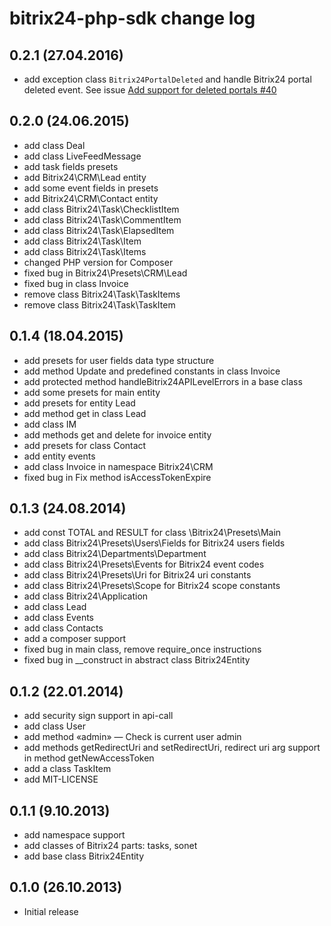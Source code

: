 # bitrix24-php-sdk change log
## 0.2.1 (27.04.2016)
* add exception class `Bitrix24PortalDeleted` and handle Bitrix24 portal deleted event. See issue [Add support for deleted portals #40](https://github.com/mesilov/bitrix24-php-sdk/issues/40)  

## 0.2.0 (24.06.2015)
* add class Deal
* add class LiveFeedMessage
* add task fields presets
* add Bitrix24\CRM\Lead entity
* add some event fields in presets
* add Bitrix24\CRM\Contact entity
* add class Bitrix24\Task\ChecklistItem
* add class Bitrix24\Task\CommentItem
* add class Bitrix24\Task\ElapsedItem
* add class Bitrix24\Task\Item
* add class Bitrix24\Task\Items
* changed PHP version for Composer
* fixed bug in Bitrix24\Presets\CRM\Lead
* fixed bug in class Invoice
* remove class Bitrix24\Task\TaskItems
* remove class Bitrix24\Task\TaskItem

## 0.1.4 (18.04.2015)
* add presets for user fields data type structure
* add method Update and predefined constants in class Invoice
* add protected method handleBitrix24APILevelErrors in a base class
* add some presets for main entity
* add presets for entity Lead
* add method get in class Lead
* add class IM
* add methods get and delete for invoice entity
* add presets for class Contact
* add entity events
* add class Invoice in namespace Bitrix24\CRM
* fixed bug in Fix method isAccessTokenExpire

## 0.1.3 (24.08.2014)
* add const TOTAL and RESULT for class \Bitrix24\Presets\Main
* add class Bitrix24\Presets\Users\Fields for Bitrix24 users fields
* add class Bitrix24\Departments\Department
* add class Bitrix24\Presets\Events for Bitrix24 event codes
* add class Bitrix24\Presets\Uri for Bitrix24 uri constants
* add class Bitrix24\Presets\Scope for Bitrix24 scope constants
* add class Bitrix24\Application
* add class Lead
* add class Events
* add class Contacts
* add a composer support
* fixed bug in main class, remove require_once instructions
* fixed bug in __construct in abstract class Bitrix24Entity

## 0.1.2 (22.01.2014)
* add security sign support in api-call
* add class User
* add method «admin» — Check is current user admin
* add methods getRedirectUri and setRedirectUri, redirect uri arg support in method getNewAccessToken
* add a class TaskItem
* add MIT-LICENSE

## 0.1.1 (9.10.2013)
* add namespace support
* add classes of Bitrix24 parts: tasks, sonet
* add base class Bitrix24Entity

## 0.1.0 (26.10.2013)
* Initial release